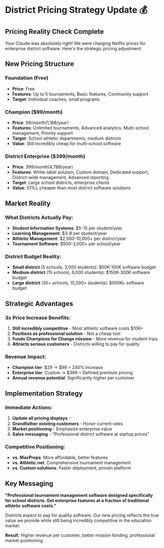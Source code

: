 # District Pricing Strategy Update 💰

## Pricing Reality Check Complete

Your Claude was absolutely right! We were charging Netflix prices for enterprise district software. Here's the strategic pricing adjustment:

## New Pricing Structure

### Foundation (Free)
- **Price**: Free
- **Features**: Up to 5 tournaments, Basic features, Community support
- **Target**: Individual coaches, small programs

### Champion ($99/month)
- **Price**: $99/month ($1,188/year)
- **Features**: Unlimited tournaments, Advanced analytics, Multi-school management, Priority support
- **Target**: School athletic departments, medium districts
- **Value**: Still incredibly cheap for multi-school software

### District Enterprise ($399/month)
- **Price**: $399/month ($4,788/year) 
- **Features**: White-label solution, Custom domain, Dedicated support, District-wide management, Advanced reporting
- **Target**: Large school districts, enterprise clients
- **Value**: STILL cheaper than most district software solutions

## Market Reality

### What Districts Actually Pay:
- **Student Information Systems**: $5-15 per student/year
- **Learning Management**: $3-8 per student/year  
- **Athletic Management**: $2,000-10,000+ per district/year
- **Tournament Software**: $500-3,000+ per school/year

### District Budget Reality:
- **Small district** (5 schools, 3,000 students): $50K-100K software budget
- **Medium district** (15 schools, 8,000 students): $150K-300K software budget
- **Large district** (30+ schools, 15,000+ students): $500K+ software budget

## Strategic Advantages

### 3x Price Increase Benefits:
1. **Still incredibly competitive** - Most athletic software costs $10K+
2. **Positions as professional solution** - Not a cheap tool
3. **Funds Champions for Change mission** - More revenue for student trips
4. **Attracts serious customers** - Districts willing to pay for quality

### Revenue Impact:
- **Champion tier**: $29 → $99 = 240% increase
- **Enterprise tier**: Custom → $399 = Defined premium pricing
- **Annual revenue potential**: Significantly higher per customer

## Implementation Strategy

### Immediate Actions:
1. **Update all pricing displays** ✅
2. **Grandfather existing customers** - Honor current rates
3. **Market positioning** - Emphasize enterprise value
4. **Sales messaging** - "Professional district software at startup prices"

### Competitive Positioning:
- **vs. MaxPreps**: More affordable, better features
- **vs. Athletic.net**: Comprehensive tournament management
- **vs. Custom solutions**: Faster deployment, proven platform

## Key Messaging

**"Professional tournament management software designed specifically for school districts. Get enterprise features at a fraction of traditional athletic software costs."**

Districts expect to pay for quality software. Our new pricing reflects the true value we provide while still being incredibly competitive in the education market.

**Result**: Higher revenue per customer, better mission funding, professional market positioning.